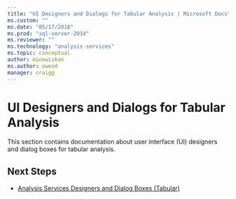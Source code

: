 ```yaml
---
title: "UI Designers and Dialogs for Tabular Analysis | Microsoft Docs"
ms.custom: ""
ms.date: "05/17/2018"
ms.prod: "sql-server-2014"
ms.reviewer: ""
ms.technology: "analysis-services"
ms.topic: conceptual
author: minewiskan
ms.author: owend
manager: craigg
---
```

# UI Designers and Dialogs for Tabular Analysis

This section contains documentation about user interface (UI) designers and dialog boxes for tabular analysis.

## Next Steps

- [Analysis Services Designers and Dialog Boxes (Tabular)](../analysis-services-designers-and-dialog-boxes-tabular.md)

